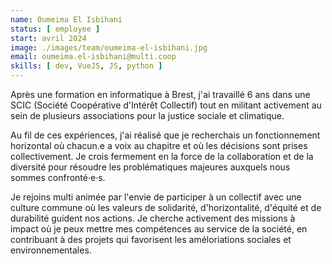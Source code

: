 ```yaml
---
name: Oumeima El Isbihani
status: [ employee ]
start: avril 2024
image: ./images/team/oumeima-el-isbihani.jpg
email: oumeima.el-isbihani@multi.coop
skills: [ dev, VueJS, JS, python ]
---
```


Après une formation en informatique à Brest, j'ai travaillé 6 ans dans une SCIC (Société Coopérative d'Intérêt Collectif) tout en militant activement au sein de plusieurs associations pour la justice sociale et climatique. 

Au fil de ces expériences, j'ai réalisé que je recherchais un fonctionnement horizontal où chacun.e a voix au chapitre et où les décisions sont prises collectivement. Je crois fermement en la force de la collaboration et de la diversité pour résoudre les problématiques majeures auxquels nous sommes confronté·e·s.

Je rejoins multi animée par l'envie de participer à un collectif avec une culture commune où les valeurs de solidarité, d'horizontalité, d'équité et de durabilité guident nos actions. Je cherche activement des missions à impact où je peux mettre mes compétences au service de la société, en contribuant à des projets qui favorisent les améloriations sociales et environnementales.
